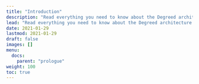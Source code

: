 ```yaml
---
title: "Introduction"
description: "Read everything you need to know about the Degreed architecture in these docs."
lead: "Read everything you need to know about the Degreed architecture in these docs."
date: 2021-01-29
lastmod: 2021-01-29
draft: false
images: []
menu:
  docs:
    parent: "prologue"
weight: 100
toc: true
---
```


